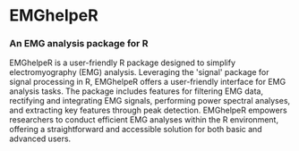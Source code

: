 # EMGhelpeR
### An EMG analysis package for R
EMGhelpeR is a user-friendly R package designed to simplify electromyography (EMG) analysis. Leveraging the 'signal' package for signal processing in R, EMGhelpeR offers a user-friendly interface for EMG analysis tasks. The package includes features for filtering EMG data, rectifying and integrating EMG signals, performing power spectral analyses, and extracting key features through peak detection. EMGhelpeR empowers researchers to conduct efficient EMG analyses within the R environment, offering a straightforward and accessible solution for both basic and advanced users.
